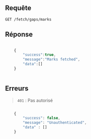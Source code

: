## Requête

`GET /fetch/gaps/marks`



## Réponse

```javascript
    
    {
        "success":true,
        "message":"Marks fetched",
        "data":[]
    }
    
```

## Erreurs

> `401` : Pas autorisé

```javascript

    { 
        "success": false,
        "message": "Unauthenticated",
        "data" : []
    }

```
